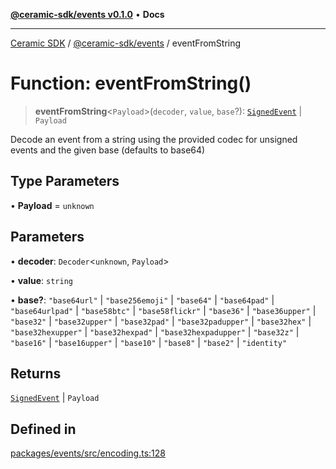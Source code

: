 [**@ceramic-sdk/events v0.1.0**](../README.md) • **Docs**

***

[Ceramic SDK](../../../README.md) / [@ceramic-sdk/events](../README.md) / eventFromString

# Function: eventFromString()

> **eventFromString**\<`Payload`\>(`decoder`, `value`, `base`?): [`SignedEvent`](../type-aliases/SignedEvent.md) \| `Payload`

Decode an event from a string using the provided codec for unsigned events and the given base (defaults to base64)

## Type Parameters

• **Payload** = `unknown`

## Parameters

• **decoder**: `Decoder`\<`unknown`, `Payload`\>

• **value**: `string`

• **base?**: `"base64url"` \| `"base256emoji"` \| `"base64"` \| `"base64pad"` \| `"base64urlpad"` \| `"base58btc"` \| `"base58flickr"` \| `"base36"` \| `"base36upper"` \| `"base32"` \| `"base32upper"` \| `"base32pad"` \| `"base32padupper"` \| `"base32hex"` \| `"base32hexupper"` \| `"base32hexpad"` \| `"base32hexpadupper"` \| `"base32z"` \| `"base16"` \| `"base16upper"` \| `"base10"` \| `"base8"` \| `"base2"` \| `"identity"`

## Returns

[`SignedEvent`](../type-aliases/SignedEvent.md) \| `Payload`

## Defined in

[packages/events/src/encoding.ts:128](https://github.com/ceramicstudio/ceramic-sdk/blob/08d58118912aa26627dbf829b08a7b8bc9962e2e/packages/events/src/encoding.ts#L128)
